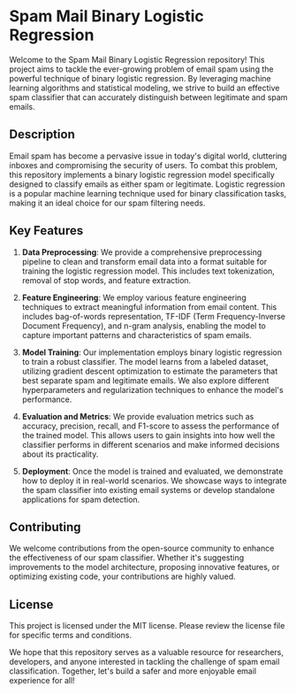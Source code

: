 # Spam Mail Binary Logistic Regression

Welcome to the Spam Mail Binary Logistic Regression repository! This project aims to tackle the ever-growing problem of email spam using the powerful technique of binary logistic regression. By leveraging machine learning algorithms and statistical modeling, we strive to build an effective spam classifier that can accurately distinguish between legitimate and spam emails.

## Description
Email spam has become a pervasive issue in today's digital world, cluttering inboxes and compromising the security of users. To combat this problem, this repository implements a binary logistic regression model specifically designed to classify emails as either spam or legitimate. Logistic regression is a popular machine learning technique used for binary classification tasks, making it an ideal choice for our spam filtering needs.

## Key Features
1. **Data Preprocessing**: We provide a comprehensive preprocessing pipeline to clean and transform email data into a format suitable for training the logistic regression model. This includes text tokenization, removal of stop words, and feature extraction.

2. **Feature Engineering**: We employ various feature engineering techniques to extract meaningful information from email content. This includes bag-of-words representation, TF-IDF (Term Frequency-Inverse Document Frequency), and n-gram analysis, enabling the model to capture important patterns and characteristics of spam emails.

3. **Model Training**: Our implementation employs binary logistic regression to train a robust classifier. The model learns from a labeled dataset, utilizing gradient descent optimization to estimate the parameters that best separate spam and legitimate emails. We also explore different hyperparameters and regularization techniques to enhance the model's performance.

4. **Evaluation and Metrics**: We provide evaluation metrics such as accuracy, precision, recall, and F1-score to assess the performance of the trained model. This allows users to gain insights into how well the classifier performs in different scenarios and make informed decisions about its practicality.

5. **Deployment**: Once the model is trained and evaluated, we demonstrate how to deploy it in real-world scenarios. We showcase ways to integrate the spam classifier into existing email systems or develop standalone applications for spam detection.

## Contributing
We welcome contributions from the open-source community to enhance the effectiveness of our spam classifier. Whether it's suggesting improvements to the model architecture, proposing innovative features, or optimizing existing code, your contributions are highly valued.

## License
This project is licensed under the MIT license. Please review the license file for specific terms and conditions.

We hope that this repository serves as a valuable resource for researchers, developers, and anyone interested in tackling the challenge of spam email classification. Together, let's build a safer and more enjoyable email experience for all!
